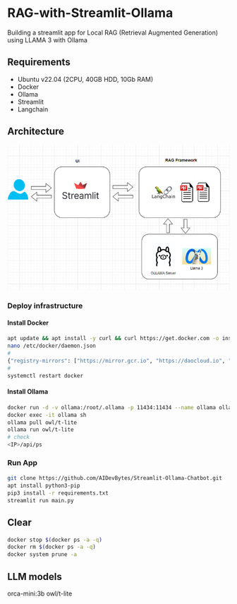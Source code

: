 # RAG-with-Streamlit-Ollama
Building a streamlit app for Local RAG (Retrieval Augmented Generation) using LLAMA 3 with Ollama

## Requirements
* Ubuntu v22.04 (2CPU, 40GB HDD, 10Gb RAM)
* Docker
* Ollama
* Streamlit
* Langchain

## Architecture
![alt text](arch.png "Architecture")


### Deploy infrastructure
#### Install Docker
```BASH
apt update && apt install -y curl && curl https://get.docker.com -o install.sh && sh install.sh
nano /etc/docker/daemon.json
#
{"registry-mirrors": ["https://mirror.gcr.io", "https://daocloud.io", "https://c.163.com/", "https://registry.docker-cn.com"]}
#
systemctl restart docker
```

#### Install Ollama
```BASH
docker run -d -v ollama:/root/.ollama -p 11434:11434 --name ollama ollama/ollama
docker exec -it ollama sh
ollama pull owl/t-lite
ollama run owl/t-lite
# check 
<IP>/api/ps
```

### Run App
```BASH
git clone https://github.com/AIDevBytes/Streamlit-Ollama-Chatbot.git
apt install python3-pip
pip3 install -r requirements.txt
streamlit run main.py
```



## Clear
```BASH
docker stop $(docker ps -a -q)
docker rm $(docker ps -a -q)
docker system prune -a
```


## LLM models
orca-mini:3b
owl/t-lite
